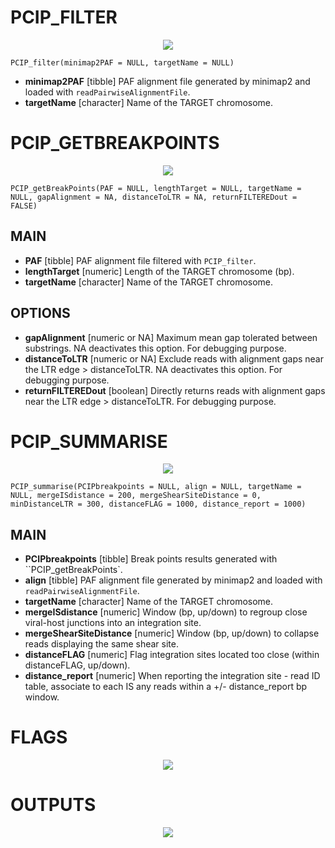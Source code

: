 # PCIP_FILTER

<p align="center">
  <img src="https://github.com/GIGA-AnimalGenomics-BLV/PCIP/blob/master/WORKFLOW/FILTER.jpg?raw=true" />
</p>

``PCIP_filter(minimap2PAF = NULL, targetName = NULL)``

* **minimap2PAF** [tibble] PAF alignment file generated by minimap2 and loaded with ``readPairwiseAlignmentFile``.
* **targetName** [character] Name of the TARGET chromosome.

# PCIP_GETBREAKPOINTS

<p align="center">
  <img src="https://github.com/GIGA-AnimalGenomics-BLV/PCIP/blob/master/WORKFLOW/BREAKPOINT.jpg?raw=true" />
</p>

``PCIP_getBreakPoints(PAF = NULL, lengthTarget = NULL, targetName = NULL, gapAlignment = NA, distanceToLTR = NA, returnFILTEREDout = FALSE)``

## MAIN
* **PAF** [tibble] PAF alignment file filtered with ``PCIP_filter``.
* **lengthTarget** [numeric] Length of the TARGET chromosome (bp).
* **targetName** [character] Name of the TARGET chromosome.

## OPTIONS
* **gapAlignment** [numeric or NA] Maximum mean gap tolerated between substrings. NA deactivates this option. For debugging purpose. 
* **distanceToLTR** [numeric or NA] Exclude reads with alignment gaps near the LTR edge > distanceToLTR. NA deactivates this option. For debugging purpose.
* **returnFILTEREDout** [boolean] Directly returns reads with alignment gaps near the LTR edge > distanceToLTR. For debugging purpose.

# PCIP_SUMMARISE

<p align="center">
  <img src="https://github.com/GIGA-AnimalGenomics-BLV/PCIP/blob/master/WORKFLOW/SUMMARISE.jpg?raw=true" />
</p>

``PCIP_summarise(PCIPbreakpoints = NULL, align = NULL, targetName = NULL, mergeISdistance = 200, mergeShearSiteDistance = 0, minDistanceLTR = 300, distanceFLAG = 1000, distance_report = 1000)``

## MAIN
* **PCIPbreakpoints** [tibble] Break points results generated with ``PCIP_getBreakPoints`.
* **align** [tibble] PAF alignment file generated by minimap2 and loaded with ``readPairwiseAlignmentFile``.
* **targetName** [character] Name of the TARGET chromosome.
* **mergeISdistance** [numeric] Window (bp, up/down) to regroup close viral-host junctions into an integration site.
* **mergeShearSiteDistance** [numeric] Window (bp, up/down) to collapse reads displaying the same shear site. 
* **distanceFLAG** [numeric] Flag integration sites located too close (within distanceFLAG, up/down).
* **distance_report** [numeric] When reporting the integration site - read ID table, associate to each IS any reads within a +/- distance_report bp window.

# FLAGS

<p align="center">
  <img src="https://github.com/GIGA-AnimalGenomics-BLV/PCIP/blob/master/WORKFLOW/FLAGS.jpg?raw=true" />
</p>

# OUTPUTS

<p align="center">
  <img src="https://github.com/GIGA-AnimalGenomics-BLV/PCIP/blob/master/WORKFLOW/OUTPUT.jpg?raw=true" />
</p>
